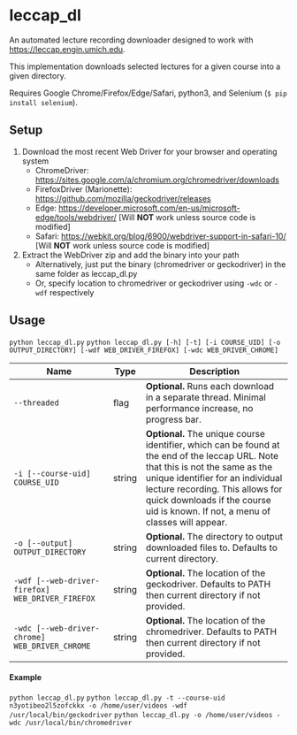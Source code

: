 # leccap_dl

An automated lecture recording downloader designed to work with https://leccap.engin.umich.edu.

This implementation downloads selected lectures for a given course into a given directory.

Requires Google Chrome/Firefox/Edge/Safari, python3, and Selenium (`$ pip install selenium`).

## Setup

1. Download the most recent Web Driver for your browser and operating system
    * ChromeDriver: https://sites.google.com/a/chromium.org/chromedriver/downloads
    * FirefoxDriver (Marionette): https://github.com/mozilla/geckodriver/releases
    * Edge: https://developer.microsoft.com/en-us/microsoft-edge/tools/webdriver/ [Will **NOT** work unless source code is modified]
    * Safari: https://webkit.org/blog/6900/webdriver-support-in-safari-10/ [Will **NOT** work unless source code is modified]
2. Extract the WebDriver zip and add the binary into your path
    * Alternatively, just put the binary (chromedriver or geckodriver) in the same folder as leccap_dl.py
    * Or, specify location to chromedriver or geckodriver using `-wdc` or `-wdf` respectively

## Usage
`python leccap_dl.py`
`python leccap_dl.py [-h] [-t] [-i COURSE_UID] [-o OUTPUT_DIRECTORY] [-wdf WEB_DRIVER_FIREFOX] [-wdc WEB_DRIVER_CHROME]`

**Name** | **Type** | **Description**
--- | --- | ---
`--threaded`| flag | **Optional.** Runs each download in a separate thread. Minimal performance increase, no progress bar.
`-i [--course-uid] COURSE_UID` | string | **Optional.** The unique course identifier, which can be found at the end of the leccap URL. Note that this is not the same as the unique identifier for an individual lecture recording. This allows for quick downloads if the course uid is known. If not, a menu of classes will appear.
`-o [--output] OUTPUT_DIRECTORY` | string | **Optional.** The directory to output downloaded files to. Defaults to current directory.
`-wdf [--web-driver-firefox] WEB_DRIVER_FIREFOX` | string | **Optional.** The location of the geckodriver. Defaults to PATH then current directory if not provided.
`-wdc [--web-driver-chrome] WEB_DRIVER_CHROME` | string | **Optional.** The location of the chromedriver. Defaults to PATH then current directory if not provided.



#### Example
`python leccap_dl.py`
`python leccap_dl.py -t --course-uid n3yotibeo2l5zofckkx -o /home/user/videos -wdf /usr/local/bin/geckodriver`
`python leccap_dl.py -o /home/user/videos -wdc /usr/local/bin/chromedriver`
